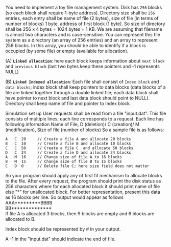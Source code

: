 You need to implement a toy file management system.  Disk has `256` blocks (so each block shall require 1-byte address). Directory size shall be `256` entries, each entry shall be name of file  (2 bytes), size of file (in terms of number of blocks) 1 byte, address of first block (1 byte). So size of directory shall be 256 x 4 bytes = 1024 bytes = 1 KB. We are assuming that filename is almost two characters and is case-sensitive. You can represent this file system as a directory (an array of 256 entries) and an array to represent 256 blocks.   In this array, you should be able to identify if a block is occupied (by some file) or empty (available for allocation).

(A) **`Linked allocation`**: here each block keeps information about `next block` and `previous block` (last two bytes keep these pointers and -1 represents NULL)

(B) **`Linked Indexed allocation`**: Each file shall consist of `Index block` and `data blocks`; index block shall keep pointers to data blocks (data blocks of a file are linked together through a double linked file; each data block shall have pointer to next block and last data block should point to NULL). Directory shall keep name of file and pointer to Index block.

Simulation set up
User requests shall be read from a file "input.dat". This file consists of multiple lines; each line corresponds to a request. Each line has following information
Name of File,  D (deletion)/ C (creation)/ M (modification), Size of file (number of blocks)
So a sample file is as follows:
```
A   C  20     // Create a file A and allocate 20 blocks 
B   C  10     // Create a file B and allocate 10 blocks
C   C  50     // Create a file C  and allocate 50 blocks 
D   C  24     // Create a file D and allocate 24 blocks 
A   M  16     // Change size of file A to 16 blocks
B   M  15     // Change size of file B to 15 blocks 
C   D  0      // Delete file C; here size field does not matter
```

So your program should apply any of first fit mechanism to allocate blocks to the file. After every request, the program should print the disk status as 256 characters where for each allocated block it should print name of file else "*" for unallocated block. For better representation, present this data as 16 blocks per line. So output would appear as follows
AAA\*\*\*\*\*\*\*\*\*BBBB <br>
BB\*\*\*\*\*\*\*\*\*\*\*\*\*\* <br>
If file A is allocated 3 blocks, then 9 blocks are empty and 6 blocks are allocated to B.

Index block should be represented by # in your output.

A -1 in the "input.dat" should indicate the end of file.